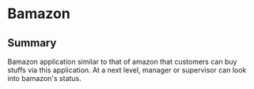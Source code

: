 # Bamazon

## Summary
Bamazon application similar to that of amazon that customers can buy stuffs via this application. At a next level, manager or supervisor can look into bamazon's status.